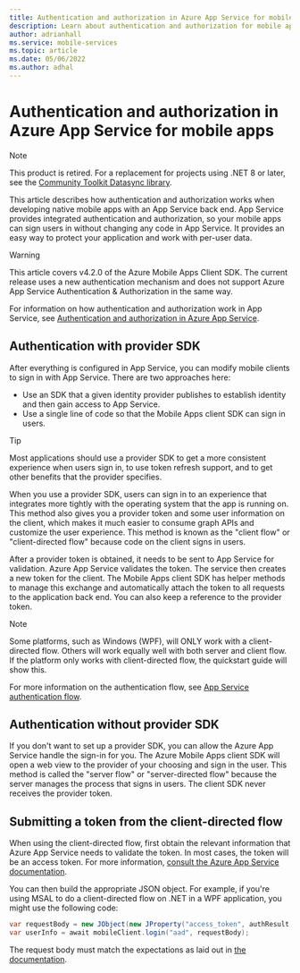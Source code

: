 ```yaml
---
title: Authentication and authorization in Azure App Service for mobile apps
description: Learn about authentication and authorization for mobile apps with Azure App Service.
author: adrianhall
ms.service: mobile-services
ms.topic: article
ms.date: 05/06/2022
ms.author: adhal
---
```


# Authentication and authorization in Azure App Service for mobile apps

> [!NOTE]
> This product is retired. For a replacement for projects using .NET 8 or later, see the [Community Toolkit Datasync library](https://aka.ms/azure-mobile-apps/docs).

This article describes how authentication and authorization works when developing native mobile apps with an App Service back end. App Service provides integrated authentication and authorization, so your mobile apps can sign users in without changing any code in App Service. It provides an easy way to protect your application and work with per-user data.

> [!WARNING]
> This article covers v4.2.0 of the Azure Mobile Apps Client SDK.  The current release uses a new authentication mechanism and does not support Azure App Service Authentication & Authorization in the same way.

For information on how authentication and authorization work in App Service, see [Authentication and authorization in Azure App Service](/azure/app-service/overview-authentication-authorization).

## Authentication with provider SDK

After everything is configured in App Service, you can modify mobile clients to sign in with App Service. There are two approaches here:

* Use an SDK that a given identity provider publishes to establish identity and then gain access to App Service.
* Use a single line of code so that the Mobile Apps client SDK can sign in users.

> [!TIP]
> Most applications should use a provider SDK to get a more consistent experience when users sign in, to use token refresh support, and to get other benefits that the provider specifies.

When you use a provider SDK, users can sign in to an experience that integrates more tightly with the operating system that the app is running on. This method also gives you a provider token and some user information on the client, which makes it much easier to consume graph APIs and customize the user experience. This method is known as the "client flow" or "client-directed flow" because code on the client signs in users.

After a provider token is obtained, it needs to be sent to App Service for validation. Azure App Service validates the token. The service then creates a new token for the client. The Mobile Apps client SDK has helper methods to manage this exchange and automatically attach the token to all requests to the application back end. You can also keep a reference to the provider token.

> [!NOTE]
> Some platforms, such as Windows (WPF), will ONLY work with a client-directed flow.  Others will work equally well with both server and client flow.  If the platform only works with client-directed flow, the quickstart guide will show this.

For more information on the authentication flow, see [App Service authentication flow](/azure/app-service/overview-authentication-authorization#authentication-flow).

## Authentication without provider SDK

If you don't want to set up a provider SDK, you can allow the Azure App Service handle the sign-in for you. The Azure Mobile Apps client SDK will open a web view to the provider of your choosing and sign in the user. This method is called the "server flow" or "server-directed flow" because the server manages the process that signs in users. The client SDK never receives the provider token.

## Submitting a token from the client-directed flow

When using the client-directed flow, first obtain the relevant information that Azure App Service needs to validate the token.  In most cases, the token will be an access token.  For more information, [consult the Azure App Service documentation](/azure/app-service/app-service-authentication-how-to#validate-tokens-from-providers).

You can then build the appropriate JSON object.  For example, if you're using MSAL to do a client-directed flow on .NET in a WPF application, you might use the following code:

``` csharp
var requestBody = new JObject(new JProperty("access_token", authResult.AccessToken));
var userInfo = await mobileClient.login("aad", requestBody);
```

The request body must match the expectations as laid out in [the documentation](/azure/app-service/app-service-authentication-how-to#validate-tokens-from-providers).
